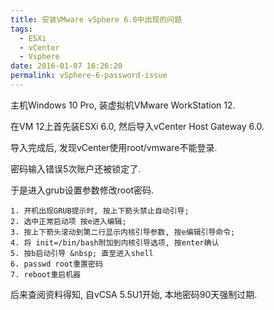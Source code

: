 ```yaml
---
title: 安装VMware vSphere 6.0中出现的问题
tags:
  - ESXi
  - vCenter
  - Vsphere
date: 2016-01-07 16:26:20
permalink: vSphere-6-password-issue
---
```

<!--more-->
主机Windows 10 Pro, 装虚拟机VMware WorkStation 12.

在VM 12上首先装ESXi 6.0, 然后导入vCenter Host Gateway 6.0.

导入完成后, 发现vCenter使用root/vmware不能登录.

密码输入错误5次账户还被锁定了. 

于是进入grub设置参数修改root密码.
```
1. 开机出现GRUB提示时, 按上下箭头禁止自动引导;
2. 选中正常启动项 按e进入编辑;
3. 按上下箭头滚动到第二行显示内核引导参数, 按e编辑引导命令;
4. 将 init=/bin/bash附加到内核引导选项, 按enter确认
5. 按b启动引导 &nbsp; 直至进入shell
6. passwd root重置密码
7. reboot重启机器
```
后来查阅资料得知, 自vCSA 5.5U1开始, 本地密码90天强制过期.
